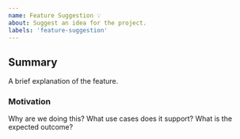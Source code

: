 ```yaml
---
name: Feature Suggestion 💡
about: Suggest an idea for the project.
labels: 'feature-suggestion'
---
```


## Summary

A brief explanation of the feature.

### Motivation

Why are we doing this? What use cases does it support? What is the expected outcome?
